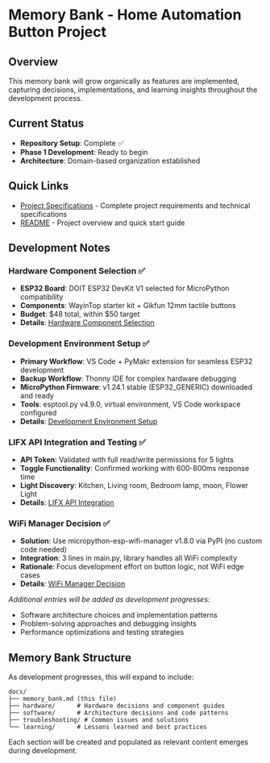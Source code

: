 # Memory Bank - Home Automation Button Project

## Overview

This memory bank will grow organically as features are implemented, capturing decisions, implementations, and learning insights throughout the development process.

## Current Status

- **Repository Setup**: Complete ✅
- **Phase 1 Development**: Ready to begin
- **Architecture**: Domain-based organization established

## Quick Links

- [Project Specifications](../CLAUDE.md) - Complete project requirements and technical specifications
- [README](../README.md) - Project overview and quick start guide

## Development Notes

### Hardware Component Selection ✅
- **ESP32 Board**: DOIT ESP32 DevKit V1 selected for MicroPython compatibility
- **Components**: WayinTop starter kit + Gikfun 12mm tactile buttons
- **Budget**: $48 total, within $50 target
- **Details**: [Hardware Component Selection](hardware/component_selection.md)

### Development Environment Setup ✅
- **Primary Workflow**: VS Code + PyMakr extension for seamless ESP32 development
- **Backup Workflow**: Thonny IDE for complex hardware debugging
- **MicroPython Firmware**: v1.24.1 stable (ESP32_GENERIC) downloaded and ready
- **Tools**: esptool.py v4.9.0, virtual environment, VS Code workspace configured
- **Details**: [Development Environment Setup](software/development_environment_setup.md)

### LIFX API Integration and Testing ✅
- **API Token**: Validated with full read/write permissions for 5 lights
- **Toggle Functionality**: Confirmed working with 600-800ms response time
- **Light Discovery**: Kitchen, Living room, Bedroom lamp, moon, Flower Light
- **Details**: [LIFX API Integration](software/lifx_api_integration.md)

### WiFi Manager Decision ✅
- **Solution**: Use micropython-esp-wifi-manager v1.8.0 via PyPI (no custom code needed)
- **Integration**: 3 lines in main.py, library handles all WiFi complexity
- **Rationale**: Focus development effort on button logic, not WiFi edge cases
- **Details**: [WiFi Manager Decision](software/wifi_manager_plan.md)

*Additional entries will be added as development progresses:*
- Software architecture choices and implementation patterns
- Problem-solving approaches and debugging insights
- Performance optimizations and testing strategies

## Memory Bank Structure

As development progresses, this will expand to include:

```
docs/
├── memory_bank.md (this file)
├── hardware/      # Hardware decisions and component guides
├── software/      # Architecture decisions and code patterns
├── troubleshooting/ # Common issues and solutions
└── learning/      # Lessons learned and best practices
```

Each section will be created and populated as relevant content emerges during development.